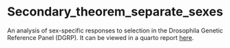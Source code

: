 # Secondary_theorem_separate_sexes
An analysis of sex-specific responses to selection in the Drosophila Genetic Reference Panel (DGRP). It can be viewed in a quarto report [here](https://tomkeaney.github.io/Secondary_theorem_separate_sexes/).

